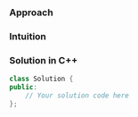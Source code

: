 ### Approach
<!-- Describe the algorithm, data structures used, and time/space complexity. -->
<!-- Explain step-by-step how your solution works and its complexity. -->


### Intuition
<!-- Explain the core idea behind your approach. -->
<!-- Why does this approach work? What insights led you to it? -->


### Solution in C++
<!-- Paste your C++ solution code. Ensure it compiles and passes sample tests. -->

```cpp
class Solution {
public:
    // Your solution code here
};
```
